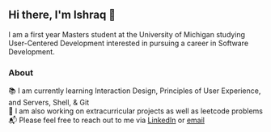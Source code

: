 ## Hi there, I'm Ishraq 👋

I am a first year Masters student at the University of Michigan studying User-Centered Development interested in pursuing a career in Software Development.

### About
📚 I am currently learning Interaction Design, Principles of User Experience, and Servers, Shell, & Git<br/>
🔬 I am also working on extracurricular projects as well as leetcode problems<br/>
📬 Please feel free to reach out to me via [LinkedIn](www.linkedin.com/in/1shman00) or [email](ishman@umich.edu)<br/>
<!--
**1shman/1shman** is a ✨ _special_ ✨ repository because its `README.md` (this file) appears on your GitHub profile.

Here are some ideas to get you started:

- 🔭 I’m currently working on ...
- 🌱 I’m currently learning ...
- 👯 I’m looking to collaborate on ...
- 🤔 I’m looking for help with ...
- 💬 Ask me about ...
- 📫 How to reach me: ...
- 😄 Pronouns: ...
- ⚡ Fun fact: ...
-->
